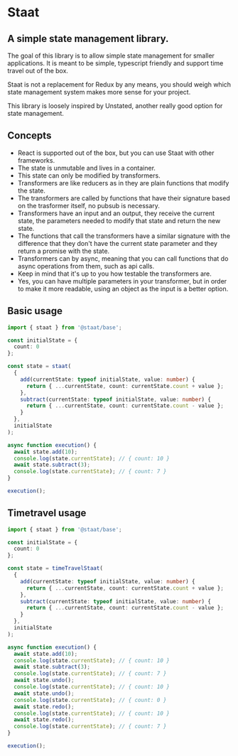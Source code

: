 # Staat

## A simple state management library.

The goal of this library is to allow simple state management for smaller applications. It is meant to be simple, typescript friendly and support time travel out of the box.

Staat is not a replacement for Redux by any means, you should weigh which state management system makes more sense for your project.

This library is loosely inspired by Unstated, another really good option for state management.

## Concepts

- React is supported out of the box, but you can use Staat with other frameworks.
- The state is unmutable and lives in a container.
- This state can only be modified by transformers.
- Transformers are like reducers as in they are plain functions that modify the state.
- The transformers are called by functions that have their signature based on the trasformer itself, no pubsub is necessary.
- Transformers have an input and an output, they receive the current state, the parameters needed to modify that state and return the new state.
- The functions that call the transformers have a similar signature with the difference that they don't have the current state parameter and they return a promise with the state.
- Transformers can by async, meaning that you can call functions that do async operations from them, such as api calls.
- Keep in mind that it's up to you how testable the transformers are.
- Yes, you can have multiple parameters in your transformer, but in order to make it more readable, using an object as the input is a better option.

## Basic usage

```ts
import { staat } from '@staat/base';

const initialState = {
  count: 0
};

const state = staat(
  {
    add(currentState: typeof initialState, value: number) {
      return { ...currentState, count: currentState.count + value };
    },
    subtract(currentState: typeof initialState, value: number) {
      return { ...currentState, count: currentState.count - value };
    }
  },
  initialState
);

async function execution() {
  await state.add(10);
  console.log(state.currentState); // { count: 10 }
  await state.subtract(3);
  console.log(state.currentState); // { count: 7 }
}

execution();
```

## Timetravel usage

```ts
import { staat } from '@staat/base';

const initialState = {
  count: 0
};

const state = timeTravelStaat(
  {
    add(currentState: typeof initialState, value: number) {
      return { ...currentState, count: currentState.count + value };
    },
    subtract(currentState: typeof initialState, value: number) {
      return { ...currentState, count: currentState.count - value };
    }
  },
  initialState
);

async function execution() {
  await state.add(10);
  console.log(state.currentState); // { count: 10 }
  await state.subtract(3);
  console.log(state.currentState); // { count: 7 }
  await state.undo();
  console.log(state.currentState); // { count: 10 }
  await state.undo();
  console.log(state.currentState); // { count: 0 }
  await state.redo();
  console.log(state.currentState); // { count: 10 }
  await state.redo();
  console.log(state.currentState); // { count: 7 }
}

execution();
```
